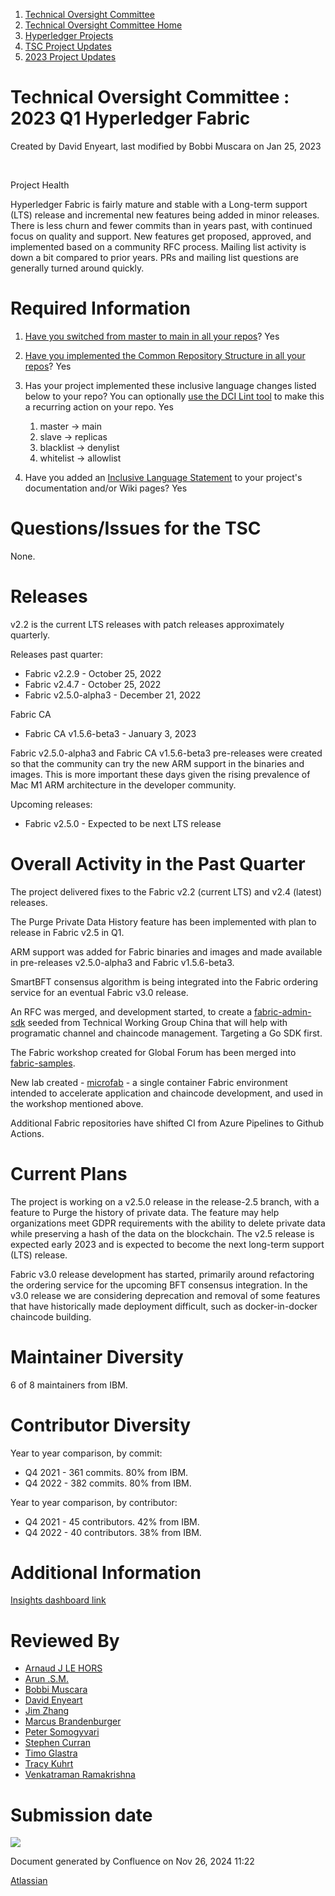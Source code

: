 1. [Technical Oversight Committee](index.html)
2. [Technical Oversight Committee Home](Technical-Oversight-Committee-Home_21430274.html)
3. [Hyperledger Projects](Hyperledger-Projects_21447704.html)
4. [TSC Project Updates](TSC-Project-Updates_21430854.html)
5. [2023 Project Updates](2023-Project-Updates_21445803.html)

# Technical Oversight Committee : 2023 Q1 Hyperledger Fabric

Created by David Enyeart, last modified by Bobbi Muscara on Jan 25, 2023

  

Project Health

Hyperledger Fabric is fairly mature and stable with a Long-term support (LTS) release and incremental new features being added in minor releases. There is less churn and fewer commits than in years past, with continued focus on quality and support. New features get proposed, approved, and implemented based on a community RFC process. Mailing list activity is down a bit compared to prior years. PRs and mailing list questions are generally turned around quickly.

# Required Information

1. [Have you switched from master to main in all your repos](https://lf-hyperledger.atlassian.net/wiki/display/TSC/Projects+have+two+quarters+to+comply+with+common+repo+structure?focusedCommentId=21452776)? Yes
2. [Have you implemented the Common Repository Structure in all your repos](https://tsc.hyperledger.org/repository-structure.html)? Yes
3. Has your project implemented these inclusive language changes listed below to your repo? You can optionally [use the DCI Lint tool](https://github.com/petermetz/gh-action-dci-lint#usage) to make this a recurring action on your repo. Yes
   
   1. master → main
   2. slave → replicas
   3. blacklist → denylist
   4. whitelist → allowlist
4. Have you added an [Inclusive Language Statement](https://lf-hyperledger.atlassian.net/wiki/display/TSC/Inclusive+Language+Example) to your project's documentation and/or Wiki pages? Yes
   

# Questions/Issues for the TSC

None.

# Releases

v2.2 is the current LTS releases with patch releases approximately quarterly.

Releases past quarter:

- Fabric v2.2.9 - October 25, 2022
- Fabric v2.4.7 - October 25, 2022
- Fabric v2.5.0-alpha3 - December 21, 2022

Fabric CA

- Fabric CA v1.5.6-beta3 - January 3, 2023

Fabric v2.5.0-alpha3 and Fabric CA v1.5.6-beta3 pre-releases were created so that the community can try the new ARM support in the binaries and images. This is more important these days given the rising prevalence of Mac M1 ARM architecture in the developer community.

Upcoming releases:

- Fabric v2.5.0 - Expected to be next LTS release

# Overall Activity in the Past Quarter

The project delivered fixes to the Fabric v2.2 (current LTS) and v2.4 (latest) releases.

The Purge Private Data History feature has been implemented with plan to release in Fabric v2.5 in Q1.

ARM support was added for Fabric binaries and images and made available in pre-releases v2.5.0-alpha3 and Fabric v1.5.6-beta3.

SmartBFT consensus algorithm is being integrated into the Fabric ordering service for an eventual Fabric v3.0 release.

An RFC was merged, and development started, to create a [fabric-admin-sdk](https://github.com/hyperledger/fabric-admin-sdk) seeded from Technical Working Group China that will help with programatic channel and chaincode management. Targeting a Go SDK first.

The Fabric workshop created for Global Forum has been merged into [fabric-samples](https://github.com/hyperledger/fabric-samples/tree/main/full-stack-asset-transfer-guide).

New lab created - [microfab](https://github.com/hyperledger-labs/microfab) - a single container Fabric environment intended to accelerate application and chaincode development, and used in the workshop mentioned above.

Additional Fabric repositories have shifted CI from Azure Pipelines to Github Actions.

# Current Plans

The project is working on a v2.5.0 release in the release-2.5 branch, with a feature to Purge the history of private data. The feature may help organizations meet GDPR requirements with the ability to delete private data while preserving a hash of the data on the blockchain. The v2.5 release is expected early 2023 and is expected to become the next long-term support (LTS) release. 

Fabric v3.0 release development has started, primarily around refactoring the ordering service for the upcoming BFT consensus integration. In the v3.0 release we are considering deprecation and removal of some features that have historically made deployment difficult, such as docker-in-docker chaincode building.

# Maintainer Diversity

6 of 8 maintainers from IBM.

# Contributor Diversity

Year to year comparison, by commit:

- Q4 2021 - 361 commits. 80% from IBM.
- Q4 2022 - 382 commits. 80% from IBM.

Year to year comparison, by contributor:

- Q4 2021 - 45 contributors. 42% from IBM.
- Q4 2022 - 40 contributors. 38% from IBM.

# Additional Information

[Insights dashboard link](https://insights.lfx.linuxfoundation.org/projects/hyperledger%2Ffabric/dashboard;subTab=technical?time=%7B%22from%22%3A%222022-10-01T04%3A00%3A00.000Z%22%2C%22type%22%3A%22absolute%22%2C%22to%22%3A%222023-01-01T05%3A00%3A00.000Z%22%7D)

# Reviewed By

- [Arnaud J LE HORS](https://lf-hyperledger.atlassian.net/wiki/people/70121:0e75e3b8-500a-4067-9f7e-ed46e91bcb9d?ref=confluence)
- [Arun .S.M.](https://lf-hyperledger.atlassian.net/wiki/people/621a0e5097d313006ba7386a?ref=confluence)
- [Bobbi Muscara](https://lf-hyperledger.atlassian.net/wiki/people/5c4cb1b7d8bbb7445c0a457e?ref=confluence)
- [David Enyeart](https://lf-hyperledger.atlassian.net/wiki/people/712020:30d7e775-8a5d-4896-8950-8da2af027639?ref=confluence)
- [Jim Zhang](https://lf-hyperledger.atlassian.net/wiki/people/712020:e39af0bd-79c1-49e2-887c-a74cef87f822?ref=confluence)
- [Marcus Brandenburger](https://lf-hyperledger.atlassian.net/wiki/people/5d6cd4bb3803ee0db6cedaaf?ref=confluence)
- [Peter Somogyvari](https://lf-hyperledger.atlassian.net/wiki/people/557058:cae262a4-be99-4f5e-a36e-bf20a5c795f2?ref=confluence)
- [Stephen Curran](https://lf-hyperledger.atlassian.net/wiki/people/557058:d676f135-ecd6-465b-b7eb-f87976bf4569?ref=confluence)
- [Timo Glastra](https://lf-hyperledger.atlassian.net/wiki/people/5f64a069a1048d0069073500?ref=confluence)
- [Tracy Kuhrt](https://lf-hyperledger.atlassian.net/wiki/people/712020:eb6ae9c3-aa8e-40ba-9dab-a6969b1ac52e?ref=confluence)
- [Venkatraman Ramakrishna](https://lf-hyperledger.atlassian.net/wiki/people/6124c28b45f75300691e9f16?ref=confluence)

# Submission date

![](plugins/servlet/confluence/placeholder/unknown-macro)

Document generated by Confluence on Nov 26, 2024 11:22

[Atlassian](http://www.atlassian.com/)
